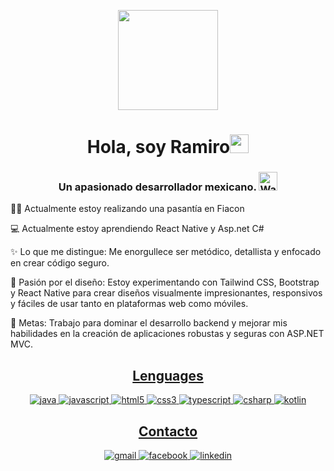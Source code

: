 <p align="center">
  <img style="width:10rem; height:auto" src="https://media0.giphy.com/media/v1.Y2lkPTc5MGI3NjExYncxenNyZ2Z0YnVldXZnN2lmNGdpcXRpbnZ1dnM5OHB5d2MwaWc1dyZlcD12MV9pbnRlcm5hbF9naWZfYnlfaWQmY3Q9Zw/HscDLzkO8EOTmgkhQP/giphy.gif"/>
</p>


<h1 align="center">Hola, soy Ramiro<img width="30px" src="https://raw.githubusercontent.com/iampavangandhi/iampavangandhi/master/gifs/Hi.gif"></h1>

<h3 align="center"> Un apasionado desarrollador mexicano. <img src="https://media1.giphy.com/media/v1.Y2lkPTc5MGI3NjExb2F5dGh2MDRkNmI3c3RuZmdhMmRyZXZ1MmtzbjhwMHp4ZHBxdDdvYiZlcD12MV9pbnRlcm5hbF9naWZfYnlfaWQmY3Q9Zw/3oEjI7WC5d4IFLcKfS/giphy.gif" width="30" alt="Waving Hand"> </h3>

👨‍💻 Actualmente estoy realizando una pasantía en Fiacon

💻 Actualmente estoy aprendiendo React Native y Asp.net C#

✨ Lo que me distingue: Me enorgullece ser metódico, detallista y enfocado en crear código seguro.

🎨 Pasión por el diseño: Estoy experimentando con Tailwind CSS, Bootstrap y React Native para crear diseños visualmente impresionantes, responsivos y fáciles de usar tanto en plataformas web como móviles.

🎯 Metas: Trabajo para dominar el desarrollo backend y mejorar mis habilidades en la creación de aplicaciones robustas y seguras con ASP.NET MVC.


<h2 align="center"><u><b>Lenguages</b></u></h2>

<p align="center">
  <a href="https://www.java.com" target="_blank"> 
    <img src="https://img.shields.io/badge/Java-007396.svg?style=for-the-badge&logo=java&logoColor=white" 
      alt="java"/> 
  </a>
  <a href="https://developer.mozilla.org/en-US/docs/Web/JavaScript" target="_blank"> 
    <img src="https://img.shields.io/badge/Javascript-F7DF1E.svg?style=for-the-badge&logo=javascript&logoColor=black"
      alt="javascript"/> 
  </a>
  <a href="https://www.w3.org/html/" target="_blank"> 
    <img src="https://img.shields.io/badge/html-E34F26.svg?style=for-the-badge&logo=html5&logoColor=white"
      alt="html5"/> 
  </a>
  <a href="https://www.w3schools.com/css/" target="_blank">
    <img src="https://img.shields.io/badge/css-1572B6.svg?style=for-the-badge&logo=css3&logoColor=white"
      alt="css3"/>
  </a>
  <a href="https://www.typescriptlang.org/" target="_blank"> 
    <img src="https://img.shields.io/badge/typescript-3178C6.svg?style=for-the-badge&logo=typescript&logoColor=white"
      alt="typescript"/>
  </a>

  <a href="https://learn.microsoft.com/en-us/dotnet/csharp/" target="_blank"> 
    <img src="https://img.shields.io/badge/csharp-239120.svg?style=for-the-badge&logo=csharp&logoColor=white" alt="csharp"/>
  </a>

  <a href="https://kotlinlang.org/" target="_blank"> 
  <img src="https://img.shields.io/badge/kotlin-0095D5.svg?style=for-the-badge&logo=kotlin&logoColor=white" 
    alt="kotlin"/> 
  </a>
  
</p>


<h2 align="center"><u><b>Contacto</b></u></h2>

<p align="center">

<a href="ramiropenamagana39@gmail.com" target="_blank">  
    <img src="https://img.shields.io/badge/Gmail-D14836?style=flat-square&logo=gmail&logoColor=white" alt="gmail"/>  
</a>  

<a href="https://www.facebook.com/ramiro.pm.39/" target="_blank">  
    <img src="https://img.shields.io/badge/Facebook-1877F2?style=flat-square&logo=facebook&logoColor=white" alt="facebook"/>  
</a>  
 
<a href="https://www.linkedin.com/in/ramiro-pe%C3%B1a-maga%C3%B1a-9ab374332/" target="_blank">  
    <img src="https://img.shields.io/badge/LinkedIn-0A66C2?style=flat-square&logo=linkedin&logoColor=white" alt="linkedin"/>  
</a>

</p>

